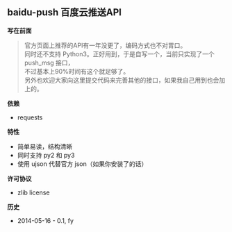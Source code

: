﻿

baidu-push 百度云推送API
---

**写在前面**  

>官方页面上推荐的API有一年没更了，编码方式也不对胃口。  
同时还不支持 Python3。正好用到，于是自写一个，当前只实现了一个 push_msg 接口，  
不过基本上90%时间有这个就足够了。  
另外也欢迎大家向这里提交代码来完善其他的接口，如果我自己用到也会加上的。  


**依赖**
* requests


**特性**  

* 简单易读，结构清晰  
* 同时支持 py2 和 py3  
* 使用 ujson 代替官方 json（如果你安装了的话）  

**许可协议**  
* zlib license  

**历史**

* 2014-05-16 - 0.1, fy  
